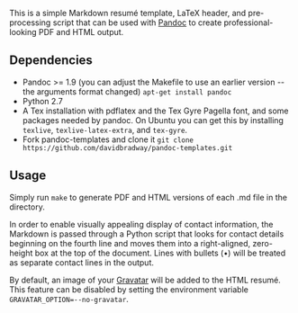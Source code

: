 This is a simple Markdown resumé template, LaTeX header, and pre-processing
script that can be used with [Pandoc](http://johnmacfarlane.net/pandoc/) to
create professional-looking PDF and HTML output.

Dependencies
------------

* Pandoc >= 1.9 (you can adjust the Makefile to use an earlier version -- the
  arguments format changed) `apt-get install pandoc`
* Python 2.7
* A Tex installation with pdflatex and the Tex Gyre Pagella font, and some
  packages needed by pandoc.  On Ubuntu you can get this by installing
  `texlive`, `texlive-latex-extra`, and `tex-gyre`.
* Fork pandoc-templates and clone it 
  `git clone https://github.com/davidbradway/pandoc-templates.git`

Usage
-----

Simply run `make` to generate PDF and HTML versions of each .md file in the
directory.

In order to enable visually appealing display of contact information, the
Markdown is passed through a Python script that looks for contact details
beginning on the fourth line and moves them into a right-aligned, zero-height
box at the top of the document.  Lines with bullets (•) will be treated as
separate contact lines in the output.

By default, an image of your [Gravatar](http://www.gravatar.com) will be added
to the HTML resumé.  This feature can be disabled by setting the environment
variable `GRAVATAR_OPTION=--no-gravatar`.
